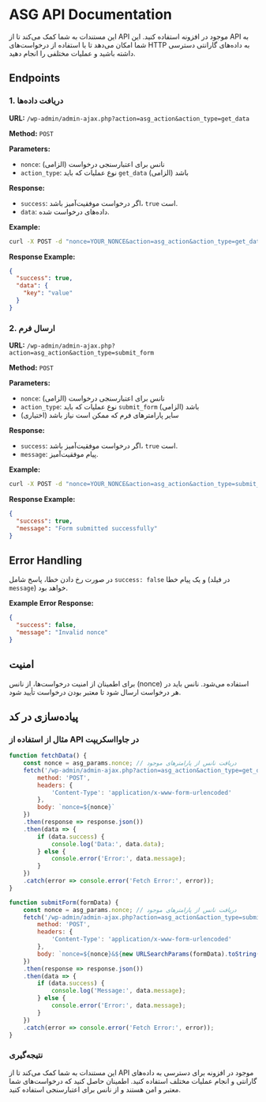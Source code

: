 # ASG API Documentation

این مستندات به شما کمک می‌کند تا از API موجود در افزونه استفاده کنید. این API به شما امکان می‌دهد تا با استفاده از درخواست‌های HTTP به داده‌های گارانتی دسترسی داشته باشید و عملیات مختلفی را انجام دهید.

## Endpoints

### 1. دریافت داده‌ها

**URL:** `/wp-admin/admin-ajax.php?action=asg_action&action_type=get_data`

**Method:** `POST`

**Parameters:**
- `nonce`: نانس برای اعتبارسنجی درخواست (الزامی)
- `action_type`: نوع عملیات که باید `get_data` باشد (الزامی)

**Response:**
- `success`: اگر درخواست موفقیت‌آمیز باشد، `true` است.
- `data`: داده‌های درخواست شده.

**Example:**
```bash
curl -X POST -d "nonce=YOUR_NONCE&action=asg_action&action_type=get_data" https://example.com/wp-admin/admin-ajax.php
```

**Response Example:**
```json
{
  "success": true,
  "data": {
    "key": "value"
  }
}
```

### 2. ارسال فرم

**URL:** `/wp-admin/admin-ajax.php?action=asg_action&action_type=submit_form`

**Method:** `POST`

**Parameters:**
- `nonce`: نانس برای اعتبارسنجی درخواست (الزامی)
- `action_type`: نوع عملیات که باید `submit_form` باشد (الزامی)
- سایر پارامترهای فرم که ممکن است نیاز باشد (اختیاری)

**Response:**
- `success`: اگر درخواست موفقیت‌آمیز باشد، `true` است.
- `message`: پیام موفقیت‌آمیز.

**Example:**
```bash
curl -X POST -d "nonce=YOUR_NONCE&action=asg_action&action_type=submit_form&param1=value1&param2=value2" https://example.com/wp-admin/admin-ajax.php
```

**Response Example:**
```json
{
  "success": true,
  "message": "Form submitted successfully"
}
```

## Error Handling

در صورت رخ دادن خطا، پاسخ شامل `success: false` و یک پیام خطا (در فیلد `message`) خواهد بود.

**Example Error Response:**
```json
{
  "success": false,
  "message": "Invalid nonce"
}
```

## امنیت

برای اطمینان از امنیت درخواست‌ها، از نانس (nonce) استفاده می‌شود. نانس باید در هر درخواست ارسال شود تا معتبر بودن درخواست تأیید شود.

## پیاده‌سازی در کد

### مثال از استفاده از API در جاوااسکریپت

```javascript
function fetchData() {
    const nonce = asg_params.nonce; // دریافت نانس از پارامترهای موجود
    fetch('/wp-admin/admin-ajax.php?action=asg_action&action_type=get_data', {
        method: 'POST',
        headers: {
            'Content-Type': 'application/x-www-form-urlencoded'
        },
        body: `nonce=${nonce}`
    })
    .then(response => response.json())
    .then(data => {
        if (data.success) {
            console.log('Data:', data.data);
        } else {
            console.error('Error:', data.message);
        }
    })
    .catch(error => console.error('Fetch Error:', error));
}

function submitForm(formData) {
    const nonce = asg_params.nonce; // دریافت نانس از پارامترهای موجود
    fetch('/wp-admin/admin-ajax.php?action=asg_action&action_type=submit_form', {
        method: 'POST',
        headers: {
            'Content-Type': 'application/x-www-form-urlencoded'
        },
        body: `nonce=${nonce}&${new URLSearchParams(formData).toString()}`
    })
    .then(response => response.json())
    .then(data => {
        if (data.success) {
            console.log('Message:', data.message);
        } else {
            console.error('Error:', data.message);
        }
    })
    .catch(error => console.error('Fetch Error:', error));
}
```

### نتیجه‌گیری

این مستندات به شما کمک می‌کند تا از API موجود در افزونه برای دسترسی به داده‌های گارانتی و انجام عملیات مختلف استفاده کنید. اطمینان حاصل کنید که درخواست‌های شما معتبر و امن هستند و از نانس برای اعتبارسنجی استفاده کنید.